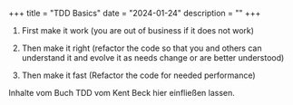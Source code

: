 +++
title = "TDD Basics"
date = "2024-01-24"
description = ""
+++

1. First make it work (you are out of business if it does not work)

2. Then make it right (refactor the code so that you and others can understand it and evolve it as needs change or are better understood)

3. Then make it fast (Refactor the code for needed performance)

Inhalte vom Buch TDD vom Kent Beck hier einfließen lassen.